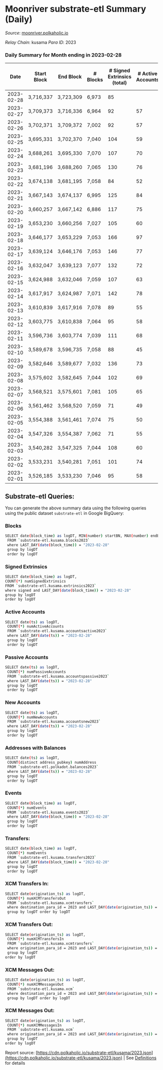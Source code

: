 # Moonriver substrate-etl Summary (Daily)

_Source_: [moonriver.polkaholic.io](https://moonriver.polkaholic.io)

*Relay Chain*: kusama
*Para ID*: 2023



### Daily Summary for Month ending in 2023-02-28


| Date | Start Block | End Block | # Blocks | # Signed Extrinsics (total) | # Active Accounts | # Passive | # New | # Addresses with Balances | # Events | # Transfers | # XCM Transfers In | # XCM Transfers Out | # XCM In | # XCM Out | Issues | 
| ---- | ----------- | --------- | -------- | --------------------------- | ----------------- | --------- | ----- | ------------------------- | -------- | ----------- | ------------------ | ------------------- | -------- | --------- | ------ |
| 2023-02-28 | 3,716,337 | 3,723,309 | 6,973 | 85 |  |  |  | 590,497 | 470,164 | 4,687 ($816,528.73) | 45 ($31,029.61) | 71 ($34,318.25) |  |  |  |
| 2023-02-27 | 3,709,373 | 3,716,336 | 6,964 | 92 | 57 |  | 119 | 590,400 | 448,291 | 4,603 ($2,210,346.99) | 31 ($17,171.14) | 49 ($23,104.82) |  |  |  |
| 2023-02-26 | 3,702,371 | 3,709,372 | 7,002 | 92 | 57 |  | 99 | 590,291 | 458,189 | 4,416 ($3,107,835.22) | 22 ($21,739.40) | 60 ($20,621.55) |  |  |  |
| 2023-02-25 | 3,695,331 | 3,702,370 | 7,040 | 104 | 59 |  | 121 | 590,209 | 527,087 | 5,919 ($3,150,590.25) | 26 ($25,132.98) | 51 ($23,126.74) |  |  |  |
| 2023-02-24 | 3,688,261 | 3,695,330 | 7,070 | 107 | 70 |  | 117 | 590,097 | 475,626 | 5,637 ($1,402,753.99) | 61 ($15,225.13) | 82 ($71,443.72) |  |  |  |
| 2023-02-23 | 3,681,196 | 3,688,260 | 7,065 | 130 | 76 |  | 242 | 589,997 | 575,374 | 7,393 ($1,784,018.41) | 57 ($178,033.54) | 64 ($23,161.56) |  |  |  |
| 2023-02-22 | 3,674,138 | 3,681,195 | 7,058 | 84 | 52 |  | 3 | 589,767 | 552,817 | 5,834 ($1,543,655.77) | 86 ($36,338.68) | 100 ($168,181.28) |  |  |  |
| 2023-02-21 | 3,667,143 | 3,674,137 | 6,995 | 125 | 84 |  | 123 | 589,764 | 557,420 | 7,480 ($2,272,485.54) | 79 ($45,604.13) | 124 ($35,427.31) |  |  |  |
| 2023-02-20 | 3,660,257 | 3,667,142 | 6,886 | 117 | 75 |  | 109 | 589,650 | 525,478 | 8,396 ($3,284,443.79) | 94 ($44,286.43) | 100 ($22,903.37) |  |  |  |
| 2023-02-19 | 3,653,230 | 3,660,256 | 7,027 | 105 | 60 |  | 159 | 589,559 | 536,029 | 8,895 ($3,811,315.11) | 57 ($25,790.87) | 112 ($159,145.67) |  |  |  |
| 2023-02-18 | 3,646,177 | 3,653,229 | 7,053 | 166 | 97 |  | 222 | 589,413 | 1,011,112 | 28,330 ($10,513,146.55) | 125 ($202,596.75) | 122 ($298,663.39) |  |  |  |
| 2023-02-17 | 3,639,124 | 3,646,176 | 7,053 | 146 | 77 |  | 132 | 589,207 | 700,244 | 15,388 ($4,869,182.35) | 112 ($94,152.18) | 124 ($265,392.18) |  |  |  |
| 2023-02-16 | 3,632,047 | 3,639,123 | 7,077 | 132 | 72 |  | 95 | 589,085 | 550,525 | 7,174 ($2,237,263.12) | 50 ($33,940.86) | 83 ($71,156.11) |  |  |  |
| 2023-02-15 | 3,624,988 | 3,632,046 | 7,059 | 107 | 63 |  | 130 | 589,003 | 515,703 | 6,274 ($1,431,930.96) | 36 ($23,831.66) | 62 ($295,973.66) |  |  |  |
| 2023-02-14 | 3,617,917 | 3,624,987 | 7,071 | 142 | 78 |  | 110 | 588,885 | 468,969 | 4,470 ($856,666.74) | 37 ($13,608.23) | 79 ($302,654.25) |  |  |  |
| 2023-02-13 | 3,610,839 | 3,617,916 | 7,078 | 89 | 55 |  | 117 | 588,793 | 511,195 | 5,868 ($1,142,835.65) | 60 ($10,903.78) | 89 ($70,929.25) |  |  |  |
| 2023-02-12 | 3,603,775 | 3,610,838 | 7,064 | 95 | 58 |  | 111 | 588,685 | 434,022 | 4,250 ($1,295,746.20) | 32 ($27,756.61) | 75 ($95,687.38) |  |  |  |
| 2023-02-11 | 3,596,736 | 3,603,774 | 7,039 | 111 | 68 |  | 122 | 588,589 | 414,401 | 3,100 ($647,319.10) | 44 ($53,402.24) | 88 ($50,874.95) |  |  |  |
| 2023-02-10 | 3,589,678 | 3,596,735 | 7,058 | 88 | 45 |  | 134 | 588,475 | 498,330 | 5,237 ($1,882,643.89) | 95 ($22,747.62) | 114 ($15,705.60) |  |  |  |
| 2023-02-09 | 3,582,646 | 3,589,677 | 7,032 | 136 | 73 |  | 255 | 588,357 | 761,870 | 15,100 ($5,273,110.92) | 127 ($101,531.41) | 152 ($85,291.27) |  |  |  |
| 2023-02-08 | 3,575,602 | 3,582,645 | 7,044 | 102 | 69 |  | 316 | 588,132 | 615,747 | 8,156 ($3,105,044.47) | 41 ($54,423.94) | 78 ($147,246.26) |  |  |  |
| 2023-02-07 | 3,568,521 | 3,575,601 | 7,081 | 105 | 65 |  | 156 | 587,839 | 568,521 | 7,713 ($2,501,717.26) | 79 ($32,951.28) | 112 ($686,966.39) |  |  |  |
| 2023-02-06 | 3,561,462 | 3,568,520 | 7,059 | 71 | 49 |  | 94 | 587,709 | 466,059 | 5,135 ($1,811,360.04) | 57 ($65,264.89) | 89 ($368,726.37) |  |  |  |
| 2023-02-05 | 3,554,388 | 3,561,461 | 7,074 | 75 | 50 |  | 117 | 587,638 | 516,414 | 7,802 ($3,350,181.90) | 51 ($572,856.77) | 79 ($266,694.53) |  |  |  |
| 2023-02-04 | 3,547,326 | 3,554,387 | 7,062 | 71 | 55 |  | 99 | 587,543 | 425,987 | 5,063 ($1,741,016.13) | 47 ($64,161.73) | 69 ($16,642.34) |  |  |  |
| 2023-02-03 | 3,540,282 | 3,547,325 | 7,044 | 108 | 60 |  | 98 | 587,464 | 446,708 | 5,599 ($1,033,739.12) | 51 ($37,434.29) | 80 ($152,443.66) |  |  |  |
| 2023-02-02 | 3,533,231 | 3,540,281 | 7,051 | 101 | 74 |  | 1,169 | 587,378 | 523,354 | 8,002 ($2,665,495.52) | 65 ($123,828.63) | 79 ($67,647.41) |  |  |  |
| 2023-02-01 | 3,526,185 | 3,533,230 | 7,046 | 95 | 58 |  | 2,141 | 586,218 | 528,894 | 7,749 ($2,042,510.97) | 79 ($35,919.86) | 99 ($66,857.53) |  |  |  |

## Substrate-etl Queries:
You can generate the above summary data using the following queries using the public dataset `substrate-etl` in Google BigQuery:

### Blocks
```bash
SELECT date(block_time) as logDT, MIN(number) startBN, MAX(number) endBN, COUNT(*) numBlocks 
 FROM `substrate-etl.kusama.blocks2023`  
 where LAST_DAY(date(block_time)) = "2023-02-28" 
 group by logDT 
 order by logDT
```

### Signed Extrinsics
```bash
SELECT date(block_time) as logDT, 
COUNT(*) numSignedExtrinsics 
FROM `substrate-etl.kusama.extrinsics2023`  
where signed and LAST_DAY(date(block_time)) = "2023-02-28" 
group by logDT 
order by logDT
```

### Active Accounts
```bash
SELECT date(ts) as logDT, 
 COUNT(*) numActiveAccounts 
 FROM `substrate-etl.kusama.accountsactive2023` 
 where LAST_DAY(date(ts)) = "2023-02-28" 
 group by logDT 
 order by logDT
```

### Passive Accounts
```bash
SELECT date(ts) as logDT, 
 COUNT(*) numPassiveAccounts 
 FROM `substrate-etl.kusama.accountspassive2023` 
 where LAST_DAY(date(ts)) = "2023-02-28" 
 group by logDT 
 order by logDT
```

### New Accounts
```bash
SELECT date(ts) as logDT, 
 COUNT(*) numNewAccounts 
 FROM `substrate-etl.kusama.accountsnew2023` 
 where LAST_DAY(date(ts)) = "2023-02-28" 
 group by logDT
 order by logDT
```

### Addresses with Balances
```bash
SELECT date(ts) as logDT,
 COUNT(distinct address_pubkey) numAddress 
 FROM `substrate-etl.polkadot.balances2023` 
 where LAST_DAY(date(ts)) = "2023-02-28" 
 group by logDT 
 order by logDT
```

### Events
```bash
SELECT date(block_time) as logDT, 
 COUNT(*) numEvents 
 FROM `substrate-etl.kusama.events2023` 
 where LAST_DAY(date(block_time)) = "2023-02-28" 
 group by logDT 
 order by logDT
```

### Transfers:
```bash
SELECT date(block_time) as logDT, 
 COUNT(*) numEvents 
 FROM `substrate-etl.kusama.transfers2023` 
 where LAST_DAY(date(block_time)) = "2023-02-28" 
 group by logDT 
 order by logDT
```

### XCM Transfers In:
```bash
SELECT date(origination_ts) as logDT, 
 COUNT(*) numXCMTransfersOut 
 FROM `substrate-etl.kusama.xcmtransfers` 
 where destination_para_id = 2023 and LAST_DAY(date(origination_ts)) = "2023-02-28" 
 group by logDT order by logDT
```

### XCM Transfers Out:
```bash
SELECT date(origination_ts) as logDT, 
 COUNT(*) numXCMTransfersIn 
 FROM `substrate-etl.kusama.xcmtransfers` 
 where origination_para_id = 2023 and LAST_DAY(date(origination_ts)) = "2023-02-28" 
 group by logDT 
order by logDT
```

### XCM Messages Out:
```bash
SELECT date(origination_ts) as logDT, 
 COUNT(*) numXCMMessagesOut 
 FROM `substrate-etl.kusama.xcm` 
 where destination_para_id = 2023 and LAST_DAY(date(origination_ts)) = "2023-02-28" 
 group by logDT order by logDT
```

### XCM Messages Out:
```bash
SELECT date(origination_ts) as logDT, 
 COUNT(*) numXCMMessagesIn 
 FROM `substrate-etl.kusama.xcm` 
 where origination_para_id = 2023 and LAST_DAY(date(origination_ts)) = "2023-02-28" 
 group by logDT 
order by logDT
```


Report source: [https://cdn.polkaholic.io/substrate-etl/kusama/2023.json](https://cdn.polkaholic.io/substrate-etl/kusama/2023.json) | See [Definitions](/DEFINITIONS.md) for details
